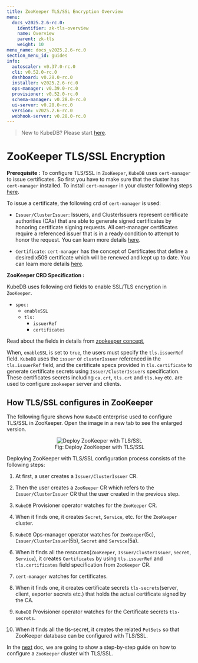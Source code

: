 ```yaml
---
title: ZooKeeper TLS/SSL Encryption Overview
menu:
  docs_v2025.2.6-rc.0:
    identifier: zk-tls-overview
    name: Overview
    parent: zk-tls
    weight: 10
menu_name: docs_v2025.2.6-rc.0
section_menu_id: guides
info:
  autoscaler: v0.37.0-rc.0
  cli: v0.52.0-rc.0
  dashboard: v0.28.0-rc.0
  installer: v2025.2.6-rc.0
  ops-manager: v0.39.0-rc.0
  provisioner: v0.52.0-rc.0
  schema-manager: v0.28.0-rc.0
  ui-server: v0.28.0-rc.0
  version: v2025.2.6-rc.0
  webhook-server: v0.28.0-rc.0
---
```


> New to KubeDB? Please start [here](/docs/v2025.2.6-rc.0/README).

# ZooKeeper TLS/SSL Encryption

**Prerequisite :** To configure TLS/SSL in `ZooKeeper`, `KubeDB` uses `cert-manager` to issue certificates. So first you have to make sure that the cluster has `cert-manager` installed. To install `cert-manager` in your cluster following steps [here](https://cert-manager.io/docs/installation/kubernetes/).

To issue a certificate, the following crd of `cert-manager` is used:

- `Issuer/ClusterIssuer`: Issuers, and ClusterIssuers represent certificate authorities (CAs) that are able to generate signed certificates by honoring certificate signing requests. All cert-manager certificates require a referenced issuer that is in a ready condition to attempt to honor the request. You can learn more details [here](https://cert-manager.io/docs/concepts/issuer/).

- `Certificate`: `cert-manager` has the concept of Certificates that define a desired x509 certificate which will be renewed and kept up to date. You can learn more details [here](https://cert-manager.io/docs/concepts/certificate/).

**ZooKeeper CRD Specification :**

KubeDB uses following crd fields to enable SSL/TLS encryption in `ZooKeeper`.

- `spec:`
    - `enableSSL`
    - `tls:`
        - `issuerRef`
        - `certificates`

Read about the fields in details from [zookeeper concept](/docs/v2025.2.6-rc.0/guides/zookeeper/concepts/zookeeper),

When, `enableSSL` is set to `true`, the users must specify the `tls.issuerRef` field. `KubeDB` uses the `issuer` or `clusterIssuer` referenced in the `tls.issuerRef` field, and the certificate specs provided in `tls.certificate` to generate certificate secrets using `Issuer/ClusterIssuers` specification. These certificates secrets including `ca.crt`, `tls.crt` and `tls.key` etc. are used to configure `zookeeper` server and clients.

## How TLS/SSL configures in ZooKeeper

The following figure shows how `KubeDB` enterprise used to configure TLS/SSL in ZooKeeper. Open the image in a new tab to see the enlarged version.

<figure align="center">
<img alt="Deploy ZooKeeper with TLS/SSL" src="/docs/v2025.2.6-rc.0/images/zookeeper/zk-tls.svg">
<figcaption align="center">Fig: Deploy ZooKeeper with TLS/SSL</figcaption>
</figure>

Deploying ZooKeeper with TLS/SSL configuration process consists of the following steps:

1. At first, a user creates a `Issuer/ClusterIssuer` CR.

2. Then the user creates a `ZooKeeper` CR which refers to the `Issuer/ClusterIssuer` CR that the user created in the previous step.

3. `KubeDB` Provisioner operator watches for the `ZooKeeper` CR.

4. When it finds one, it creates `Secret`, `Service`, etc. for the `ZooKeeper` cluster.

5. `KubeDB` Ops-manager operator watches for `ZooKeeper`(5c), `Issuer/ClusterIssuer`(5b), `Secret` and `Service`(5a).

6. When it finds all the resources(`ZooKeeper`, `Issuer/ClusterIssuer`, `Secret`, `Service`), it creates `Certificates` by using `tls.issuerRef` and `tls.certificates` field specification from `ZooKeeper` CR.

7. `cert-manager` watches for certificates.

8. When it finds one, it creates certificate secrets `tls-secrets`(server, client, exporter secrets etc.) that holds the actual certificate signed by the CA.

9. `KubeDB` Provisioner  operator watches for the Certificate secrets `tls-secrets`.

10. When it finds all the tls-secret, it creates the related `PetSets` so that ZooKeeper database can be configured with TLS/SSL.

In the [next](/docs/v2025.2.6-rc.0/guides/zookeeper/tls/configure-ssl) doc, we are going to show a step-by-step guide on how to configure a `ZooKeeper` cluster with TLS/SSL.